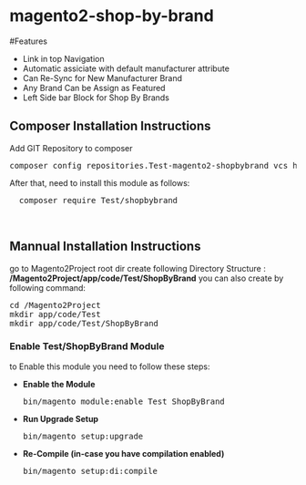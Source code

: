 # magento2-shop-by-brand

#Features
<ul>
<li>Link in top Navigation </li>
<li>Automatic assiciate with default manufacturer attribute</li>
<li>Can Re-Sync for New Manufacturer Brand</li>
<li>Any Brand Can be Assign as Featured</li>
<li>Left Side bar Block for Shop By Brands</li>
</ul>

<h2>Composer Installation Instructions</h2>
Add GIT Repository to composer
<pre>
composer config repositories.Test-magento2-shopbybrand vcs https://github.com/Test/magento2-shop-by-brand/
</pre>

After that, need to install this module as follows:
<pre>
  composer require Test/shopbybrand
</pre>


<br/>
<h2> Mannual Installation Instructions</h2>
go to Magento2Project root dir 
create following Directory Structure :<br/>
<strong>/Magento2Project/app/code/Test/ShopByBrand</strong>
you can also create by following command:
<pre>
cd /Magento2Project
mkdir app/code/Test
mkdir app/code/Test/ShopByBrand
</pre>



<h3> Enable Test/ShopByBrand Module</h3>
to Enable this module you need to follow these steps:

<ul>
<li>
<strong>Enable the Module</strong>
<pre>bin/magento module:enable Test_ShopByBrand</pre></li>
<li>
<strong>Run Upgrade Setup</strong>
<pre>bin/magento setup:upgrade</pre></li>
<li>
<strong>Re-Compile (in-case you have compilation enabled)</strong>
	<pre>bin/magento setup:di:compile</pre>
</li>
</ul>
